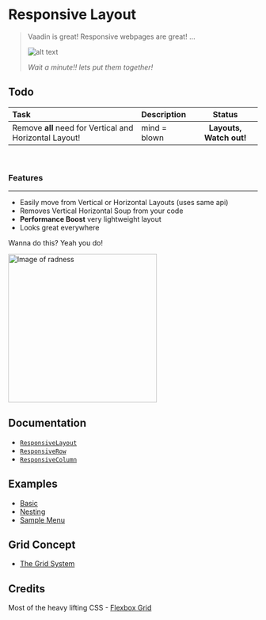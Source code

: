 Responsive Layout
===================

> Vaadin is great! Responsive webpages are great! ... 
> 
> ![alt text](http://emojipedia-us.s3.amazonaws.com/cache/e4/9e/e49e33767a64cf63310af3764fc60126.png "hey")
> 
>  *Wait a minute!! lets put them together!*







Todo
----------
| Task             | Description           | Status         |
| :--------------- | :-------------------- | :---:          |
| Remove **all** need for Vertical and Horizontal Layout! | mind = blown |   **Layouts, Watch out!**    |


 
<br>

### Features
------------------

 * Easily move from Vertical or Horizontal Layouts (uses same api)
 * Removes Vertical Horizontal Soup from your code
 * **Performance Boost** very lightweight layout
 * Looks great everywhere


Wanna do this? Yeah you do!

<img src="https://raw.githubusercontent.com/Jayrok94/ResponsiveLayout/master/readme-resources/demo.gif" width="300px" alt="Image of radness"/>
<br>

## Documentation
- [`ResponsiveLayout`](https://github.com/JarekToro/responsive-layout/wiki/API-%7C-ResponsiveLayout)
- [`ResponsiveRow`](https://github.com/JarekToro/responsive-layout/wiki/API-%7C-ResponsiveRow)
- [`ResponsiveColumn`](https://github.com/JarekToro/responsive-layout/wiki/API-%7C-ResponsiveColumn)

## Examples
- [Basic](https://github.com/JarekToro/responsive-layout/wiki/Basic)
- [Nesting](https://github.com/JarekToro/responsive-layout/wiki/Nesting)
- [Sample Menu](https://github.com/JarekToro/responsive-layout/wiki/Sample-Menu)

## Grid Concept
- [The Grid System](https://github.com/JarekToro/responsive-layout/wiki/The-Grid-System)

## Credits

 Most of the heavy lifting CSS - [Flexbox Grid]("https://github.com/kristoferjoseph/flexboxgrid")
